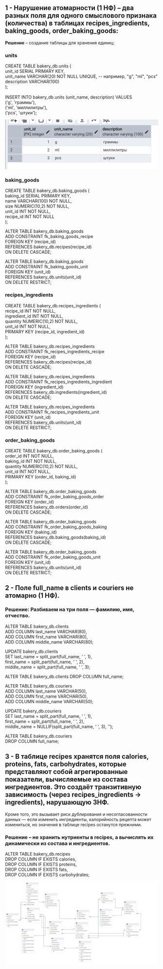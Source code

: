 ## 1 -  Нарушение атомарности (1 НФ) – два разных поля для одного смыслового признака (количества) в таблицах recipes_ingredients,  baking_goods, order_baking_goods:
   
**Решение** – создание таблицы для хранения единиц:

### units

CREATE TABLE bakery_db.units ( <br>
    unit_id SERIAL PRIMARY KEY,<br>
    unit_name VARCHAR(20) NOT NULL UNIQUE, -- например, "g", "ml", "pcs"<br>
    description VARCHAR(100)<br>
);<br>
<br>
INSERT INTO bakery_db.units (unit_name, description) VALUES<br>
('g', 'граммы'),<br>
('ml', 'миллилитры'),<br>
('pcs', 'штуки');<br>

![alt text](image.png)

### baking_goods

CREATE TABLE bakery_db.baking_goods (<br>
    baking_id SERIAL PRIMARY KEY,<br>
    name VARCHAR(100) NOT NULL,<br>
    size NUMERIC(10,2) NOT NULL,<br>
    unit_id INT NOT NULL,<br>
    recipe_id INT NOT NULL<br>
);<br>

ALTER TABLE bakery_db.baking_goods<br>
    ADD CONSTRAINT fk_baking_goods_recipe<br>
        FOREIGN KEY (recipe_id)<br>
        REFERENCES bakery_db.recipes(recipe_id)<br>
        ON DELETE CASCADE;<br>

ALTER TABLE bakery_db.baking_goods<br>
    ADD CONSTRAINT fk_baking_goods_unit<br>
        FOREIGN KEY (unit_id)<br>
        REFERENCES bakery_db.units(unit_id)<br>
        ON DELETE RESTRICT;<br>

### recipes_ingredients

CREATE TABLE bakery_db.recipes_ingredients (<br>
    recipe_id INT NOT NULL,<br>
    ingredient_id INT NOT NULL,<br>
    quantity NUMERIC(10,2) NOT NULL,<br>
    unit_id INT NOT NULL,<br>
    PRIMARY KEY (recipe_id, ingredient_id)<br>
);<br>

ALTER TABLE bakery_db.recipes_ingredients<br>
    ADD CONSTRAINT fk_recipes_ingredients_recipe<br>
        FOREIGN KEY (recipe_id)<br>
        REFERENCES bakery_db.recipes(recipe_id)<br>
        ON DELETE CASCADE;<br>

ALTER TABLE bakery_db.recipes_ingredients<br>
    ADD CONSTRAINT fk_recipes_ingredients_ingredient<br>
        FOREIGN KEY (ingredient_id)<br>
        REFERENCES bakery_db.ingredients(ingredient_id)<br>
        ON DELETE CASCADE;<br>

ALTER TABLE bakery_db.recipes_ingredients<br>
    ADD CONSTRAINT fk_recipes_ingredients_unit<br>
        FOREIGN KEY (unit_id)<br>
        REFERENCES bakery_db.units(unit_id)<br>
        ON DELETE RESTRICT;<br>

### order_baking_goods

CREATE TABLE bakery_db.order_baking_goods (<br>
    order_id INT NOT NULL,<br>
    baking_id INT NOT NULL,<br>
    quantity NUMERIC(10,2) NOT NULL,<br>
    unit_id INT NOT NULL,<br>
    PRIMARY KEY (order_id, baking_id)<br>
);

ALTER TABLE bakery_db.order_baking_goods<br>
    ADD CONSTRAINT fk_order_baking_goods_order<br>
        FOREIGN KEY (order_id)<br>
        REFERENCES bakery_db.orders(order_id)<br>
        ON DELETE CASCADE;<br>

ALTER TABLE bakery_db.order_baking_goods<br>
    ADD CONSTRAINT fk_order_baking_goods_baking<br>
        FOREIGN KEY (baking_id)<br>
        REFERENCES bakery_db.baking_goods(baking_id)<br>
        ON DELETE CASCADE;<br>

ALTER TABLE bakery_db.order_baking_goods<br>
    ADD CONSTRAINT fk_order_baking_goods_unit<br>
        FOREIGN KEY (unit_id)<br>
        REFERENCES bakery_db.units(unit_id)<br>
        ON DELETE RESTRICT;<br>

## 2 - Поле full_name в clients и couriers не атомарно (1 НФ). 

###  Решение: Разбиваем на три поля — фамилию, имя, отчество.

ALTER TABLE bakery_db.clients<br>
ADD COLUMN last_name VARCHAR(80),<br>
ADD COLUMN first_name VARCHAR(80),<br>
ADD COLUMN middle_name VARCHAR(80);<br>

UPDATE bakery_db.clients<br>
SET last_name = split_part(full_name, ' ', 1),<br>
first_name = split_part(full_name, ' ', 2),<br>
middle_name = split_part(full_name, ' ', 3);<br>

ALTER TABLE bakery_db.clients DROP COLUMN full_name;<br>

ALTER TABLE bakery_db.couriers<br>
    ADD COLUMN last_name VARCHAR(50),<br>
    ADD COLUMN first_name VARCHAR(50),<br>
    ADD COLUMN middle_name VARCHAR(50);<br>

UPDATE bakery_db.couriers<br>
SET last_name = split_part(full_name, ' ', 1),<br>
    first_name = split_part(full_name, ' ', 2),<br>
    middle_name = NULLIF(split_part(full_name, ' ', 3), '');<br>

ALTER TABLE bakery_db.couriers<br>
    DROP COLUMN full_name;<br>

## 3 - В таблице recipes хранятся поля calories, proteins, fats, carbohydrates, которые представляют собой агрегированные показатели, вычисляемые из состава ингредиентов. Это создаёт транзитивную зависимость (через recipes_ingredients → ingredients), нарушающую 3НФ.
Кроме того, это вызывает риск дублирования и несогласованности данных — если изменить ингредиенты, калорийность рецепта может измениться, но значения в таблице recipes останутся прежними.

### Решение – не хранить нутриенты в recipes, а вычислять их динамически из состава и ингредиентов.

ALTER TABLE bakery_db.recipes<br>
    DROP COLUMN IF EXISTS calories,<br>
    DROP COLUMN IF EXISTS proteins,<br>
    DROP COLUMN IF EXISTS fats,<br>
    DROP COLUMN IF EXISTS carbohydrates;<br>


![alt text](bakery_db_schema_normalised.pgerd.png)